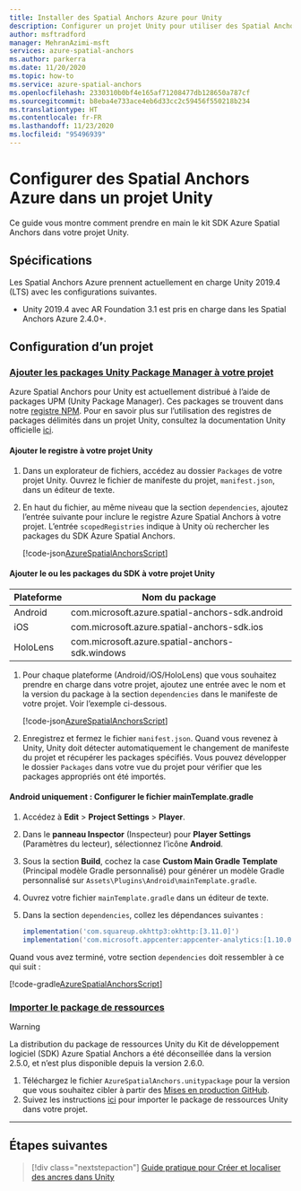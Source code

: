 ```yaml
---
title: Installer des Spatial Anchors Azure pour Unity
description: Configurer un projet Unity pour utiliser des Spatial Anchors Azure
author: msftradford
manager: MehranAzimi-msft
services: azure-spatial-anchors
ms.author: parkerra
ms.date: 11/20/2020
ms.topic: how-to
ms.service: azure-spatial-anchors
ms.openlocfilehash: 2330310b0bf4e165af71208477db128650a787cf
ms.sourcegitcommit: b8eba4e733ace4eb6d33cc2c59456f550218b234
ms.translationtype: HT
ms.contentlocale: fr-FR
ms.lasthandoff: 11/23/2020
ms.locfileid: "95496939"
---
```

# <a name="configuring-azure-spatial-anchors-in-a-unity-project"></a>Configurer des Spatial Anchors Azure dans un projet Unity

Ce guide vous montre comment prendre en main le kit SDK Azure Spatial Anchors dans votre projet Unity.

## <a name="requirements"></a>Spécifications

Les Spatial Anchors Azure prennent actuellement en charge Unity 2019.4 (LTS) avec les configurations suivantes.

* Unity 2019.4 avec AR Foundation 3.1 est pris en charge dans les Spatial Anchors Azure 2.4.0+.

## <a name="configuring-a-project"></a>Configuration d’un projet

### <a name="add-the-unity-package-manager-packages-to-your-project"></a>[Ajouter les packages Unity Package Manager à votre projet](#tab/UPMPackage)

Azure Spatial Anchors pour Unity est actuellement distribué à l’aide de packages UPM (Unity Package Manager). Ces packages se trouvent dans notre [registre NPM](https://bintray.com/microsoft/AzureMixedReality-NPM). Pour en savoir plus sur l’utilisation des registres de packages délimités dans un projet Unity, consultez la documentation Unity officielle [ici](https://docs.unity3d.com/Manual/upm-scoped.html).

#### <a name="add-the-registry-to-your-unity-project"></a>Ajouter le registre à votre projet Unity

1. Dans un explorateur de fichiers, accédez au dossier `Packages` de votre projet Unity. Ouvrez le fichier de manifeste du projet, `manifest.json`, dans un éditeur de texte.
2. En haut du fichier, au même niveau que la section `dependencies`, ajoutez l’entrée suivante pour inclure le registre Azure Spatial Anchors à votre projet. L’entrée `scopedRegistries` indique à Unity où rechercher les packages du SDK Azure Spatial Anchors.

    [!code-json[AzureSpatialAnchorsScript](../../../includes/spatial-anchors-unity-scoped-registry-setup.md?range=9-19&highlight=2-10)]

#### <a name="add-the-sdk-packages-to-your-unity-project"></a>Ajouter le ou les packages du SDK à votre projet Unity

| Plateforme | Nom du package                                    |
|----------|-------------------------------------------------|
| Android  | com.microsoft.azure.spatial-anchors-sdk.android |
| iOS      | com.microsoft.azure.spatial-anchors-sdk.ios     |
| HoloLens | com.microsoft.azure.spatial-anchors-sdk.windows |

1. Pour chaque plateforme (Android/iOS/HoloLens) que vous souhaitez prendre en charge dans votre projet, ajoutez une entrée avec le nom et la version du package à la section `dependencies` dans le manifeste de votre projet. Voir l’exemple ci-dessous.

    [!code-json[AzureSpatialAnchorsScript](../../../includes/spatial-anchors-unity-scoped-registry-setup.md?range=9-22&highlight=12-14)]

2. Enregistrez et fermez le fichier `manifest.json`. Quand vous revenez à Unity, Unity doit détecter automatiquement le changement de manifeste du projet et récupérer les packages spécifiés. Vous pouvez développer le dossier `Packages` dans votre vue du projet pour vérifier que les packages appropriés ont été importés.

#### <a name="android-only-configure-the-maintemplategradle-file"></a>Android uniquement : Configurer le fichier mainTemplate.gradle

1. Accédez à **Edit** > **Project Settings** > **Player**.
2. Dans le **panneau Inspector** (Inspecteur) pour **Player Settings** (Paramètres du lecteur), sélectionnez l’icône **Android**.
3. Sous la section **Build**, cochez la case **Custom Main Gradle Template** (Principal modèle Gradle personnalisé) pour générer un modèle Gradle personnalisé sur `Assets\Plugins\Android\mainTemplate.gradle`.
4. Ouvrez votre fichier `mainTemplate.gradle` dans un éditeur de texte.
5. Dans la section `dependencies`, collez les dépendances suivantes :

    ```gradle
    implementation('com.squareup.okhttp3:okhttp:[3.11.0]')
    implementation('com.microsoft.appcenter:appcenter-analytics:[1.10.0]')
    ```

Quand vous avez terminé, votre section `dependencies` doit ressembler à ce qui suit :

[!code-gradle[AzureSpatialAnchorsScript](../../../includes/spatial-anchors-unity-android-gradle-setup.md?range=9-13&highlight=3-4)]

### <a name="import-the-asset-package"></a>[Importer le package de ressources](#tab/UnityAssetPackage)

> [!WARNING]
> La distribution du package de ressources Unity du Kit de développement logiciel (SDK) Azure Spatial Anchors a été déconseillée dans la version 2.5.0, et n’est plus disponible depuis la version 2.6.0.

1. Téléchargez le fichier `AzureSpatialAnchors.unitypackage` pour la version que vous souhaitez cibler à partir des [Mises en production GitHub](https://github.com/Azure/azure-spatial-anchors-samples/releases).
2. Suivez les instructions [ici](https://docs.unity3d.com/Manual/AssetPackagesImport.html) pour importer le package de ressources Unity dans votre projet.

---

## <a name="next-steps"></a>Étapes suivantes

> [!div class="nextstepaction"]
> [Guide pratique pour Créer et localiser des ancres dans Unity](./create-locate-anchors-unity.md)
